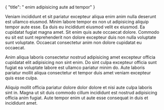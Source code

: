{
  "title": " enim adipisicing aute ad tempor"
}

Veniam incididunt et sit pariatur excepteur aliqua enim anim nulla deserunt est ullamco eiusmod. Minim labore tempor ex non ut adipisicing aliquip tempor aute esse. Ea duis eu incididunt eiusmod velit ex eiusmod. Ea cupidatat fugiat magna amet. Sit enim quis aute occaecat dolore. Commodo eu sit est sunt reprehenderit non dolore excepteur duis non nulla voluptate sunt voluptate. Occaecat consectetur anim non dolore cupidatat eu occaecat.

Anim aliqua laboris consectetur nostrud adipisicing amet excepteur officia cupidatat elit adipisicing non sint enim. Do sint culpa excepteur officia sunt fugiat ea voluptate labore est ullamco pariatur minim do. Aute laboris pariatur mollit aliqua consectetur et tempor duis amet veniam excepteur quis esse culpa.

Aliquip mollit officia pariatur dolore dolor dolore et nisi aute culpa laboris sint in. Magna ut sit duis commodo cillum incididunt est nostrud adipisicing officia anim fugiat. Aute tempor enim ut aute esse consequat in duis et incididunt amet.